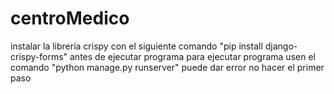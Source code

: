 # centroMedico

instalar la librería crispy con el siguiente comando "pip install django-crispy-forms" antes de ejecutar programa
para ejecutar programa usen el comando "python manage.py runserver"
puede dar error no hacer el primer paso
